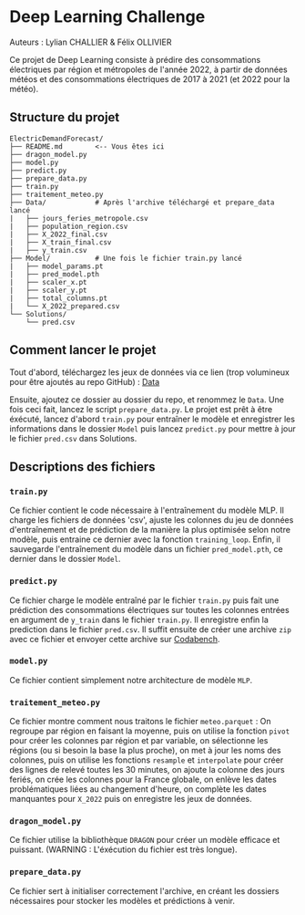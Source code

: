 # Deep Learning Challenge
Auteurs : Lylian CHALLIER & Félix OLLIVIER

Ce projet de Deep Learning consiste à prédire des consommations électriques par région et métropoles de l'année 2022, à partir de données météos et des consommations électriques de 2017 à 2021 (et 2022 pour la météo).

## Structure du projet
```
ElectricDemandForecast/
├── README.md        <-- Vous êtes ici
├── dragon_model.py
├── model.py
├── predict.py
├── prepare_data.py
├── train.py
├── traitement_meteo.py
├── Data/            # Après l'archive téléchargé et prepare_data lancé
|   ├── jours_feries_metropole.csv
|   ├── population_region.csv
|   ├── X_2022_final.csv
|   ├── X_train_final.csv
|   ├── y_train.csv
├── Model/           # Une fois le fichier train.py lancé
|   ├── model_params.pt
|   ├── pred_model.pth
|   ├── scaler_x.pt
|   ├── scaler_y.pt
|   ├── total_columns.pt
|   └── X_2022_prepared.csv
└── Solutions/
    └── pred.csv
```

## Comment lancer le projet
Tout d'abord, téléchargez les jeux de données via ce lien (trop volumineux pour être ajoutés au repo GitHub) : 
[Data](https://drive.google.com/drive/folders/19CdmxhwE5sEEytkxwUzmQj2EoLTNOL8o?usp=sharing)

Ensuite, ajoutez ce dossier au dossier du repo, et renommez le `Data`. Une fois ceci fait, lancez le script `prepare_data.py`.
Le projet est prêt à être éxécuté, lancez d'abord `train.py` pour entraîner le modèle et enregistrer les informations dans le dossier `Model` puis lancez `predict.py` pour mettre à jour le fichier `pred.csv` dans Solutions.

## Descriptions des fichiers
### `train.py`
Ce fichier contient le code nécessaire à l'entraînement du modèle MLP. Il charge les fichiers de données 'csv', ajuste les colonnes du jeu de données d'entraînement et de prédiction de la manière la plus optimisée selon notre modèle, puis entraine ce dernier avec la fonction `training_loop`. Enfin, il sauvegarde l'entraînement du modèle dans un fichier `pred_model.pth`, ce dernier dans le dossier `Model`.

### `predict.py`
Ce fichier charge le modèle entraîné par le fichier `train.py` puis fait une prédiction des consommations électriques sur toutes les colonnes entrées en argument de `y_train` dans le fichier `train.py`. Il enregistre enfin la prediction dans le fichier `pred.csv`. Il suffit ensuite de créer une archive `zip` avec ce fichier et envoyer cette archive sur [Codabench](https://www.codabench.org/competitions/5206/#/participate-tab).

### `model.py`
Ce fichier contient simplement notre architecture de modèle `MLP`.

### `traitement_meteo.py`
Ce fichier montre comment nous traitons le fichier `meteo.parquet` : On regroupe par région en faisant la moyenne, puis on utilise la fonction `pivot` pour créer les colonnes par région et par variable, on sélectionne les régions (ou si besoin la base la plus proche), on met à jour les noms des colonnes, puis on utilise les fonctions `resample` et `interpolate` pour créer des lignes de relevé toutes les 30 minutes, on ajoute la colonne des jours feriés, on crée les colonnes pour la France globale, on enlève les dates problématiques liées au changement d'heure, on complète les dates manquantes pour `X_2022` puis on enregistre les jeux de données.

### `dragon_model.py`
Ce fichier utilise la bibliothèque `DRAGON` pour créer un modèle efficace et puissant.
(WARNING : L'éxécution du fichier est très longue).

### `prepare_data.py`
Ce fichier sert à initialiser correctement l'archive, en créant les dossiers nécessaires pour stocker les modèles et prédictions à venir.
